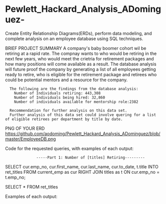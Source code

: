 # Pewlett_Hackard_Analysis_ADominguez-
Create Entity Relationship Diagrams(ERDs), perform data modeling, and complete analysis on an employee database using SQL techniques.

BRIEF PROJECT SUMMARY
      A company's baby boomer cohort wil be retiring at a rapid rate. The compnay wants to 
      who would be retiring in the next few years, who would meet the crietria for retirement packages
      and how many positions will come available as a result. The database analysis will future proof 
      the company by generating a list of all employees getting ready to retire, who is eligible for the retirement package and retirees       who could be potential mentors and a resource for the company. 
      
      The following are the findings from the database analysis:   
        Number of Individuals retiring: 443,308
        Number of Individuals being hired: 32,860
        Number of individuals available for mentorship role:2382
      
      Recommendation for further analysis on this data set.
      Further analysis of this data set could involve quering for a list of eligible retirees per department by title by date.
      
      

PNG OF YOUR ERD
https://github.com/aodoming/Pewlett_Hackard_Analysis_ADominguez/blob/master/EmployeeDB.png








Code for the requested queries, with examples of each output:

                  -----Part 1: Number of [titles] Retiring---------

SELECT cur.emp_no,
	   cur.first_name,
	   cur.last_name,
	   cur.to_date,
	   t.title
INTO ret_titles
FROM current_emp as cur
RIGHT JOIN titles as t
ON cur.emp_no = t.emp_no;

SELECT * FROM ret_titles


Examples of each output:
